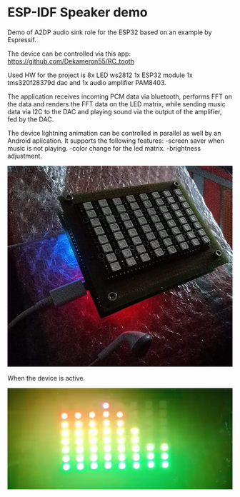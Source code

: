 
ESP-IDF Speaker demo
======================

Demo of A2DP audio sink role for the ESP32 based on an example by Espressif.

The device can be controlled via this app:
https://github.com/Dekameron55/RC_tooth

Used HW for the project is 8x LED ws2812 1x ESP32 module 1x tms320f28379d dac and 1x audio amplifier PAM8403.

The application receives incoming PCM data via bluetooth, performs FFT on the data and renders the FFT data on the LED matrix, while sending music data via I2C to the DAC and playing sound via the output of the amplifier, fed by the DAC.

The device lightning animation can be controlled in parallel as well by an Android aplication.
It supports the following features:
-screen saver when music is not playing.
-color change for the led matrix.
-brightness adjustment.

![Screenshot](https://github.com/Dekameron55/ESP32_A2DP_sink_mod/blob/main/Photo1.jpg)

When the device is active.

![Screenshot](https://github.com/Dekameron55/ESP32_A2DP_sink_mod/blob/main/Photo2.jpg)
